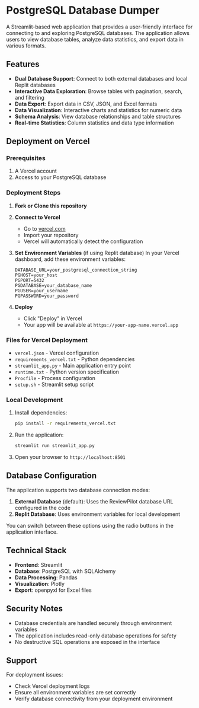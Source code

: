# PostgreSQL Database Dumper

A Streamlit-based web application that provides a user-friendly interface for connecting to and exploring PostgreSQL databases. The application allows users to view database tables, analyze data statistics, and export data in various formats.

## Features

- **Dual Database Support**: Connect to both external databases and local Replit databases
- **Interactive Data Exploration**: Browse tables with pagination, search, and filtering
- **Data Export**: Export data in CSV, JSON, and Excel formats
- **Data Visualization**: Interactive charts and statistics for numeric data
- **Schema Analysis**: View database relationships and table structures
- **Real-time Statistics**: Column statistics and data type information

## Deployment on Vercel

### Prerequisites

1. A Vercel account
2. Access to your PostgreSQL database

### Deployment Steps

1. **Fork or Clone this repository**

2. **Connect to Vercel**
   - Go to [vercel.com](https://vercel.com)
   - Import your repository
   - Vercel will automatically detect the configuration

3. **Set Environment Variables** (if using Replit database)
   In your Vercel dashboard, add these environment variables:
   ```
   DATABASE_URL=your_postgresql_connection_string
   PGHOST=your_host
   PGPORT=5432
   PGDATABASE=your_database_name
   PGUSER=your_username
   PGPASSWORD=your_password
   ```

4. **Deploy**
   - Click "Deploy" in Vercel
   - Your app will be available at `https://your-app-name.vercel.app`

### Files for Vercel Deployment

- `vercel.json` - Vercel configuration
- `requirements_vercel.txt` - Python dependencies
- `streamlit_app.py` - Main application entry point
- `runtime.txt` - Python version specification
- `Procfile` - Process configuration
- `setup.sh` - Streamlit setup script

### Local Development

1. Install dependencies:
   ```bash
   pip install -r requirements_vercel.txt
   ```

2. Run the application:
   ```bash
   streamlit run streamlit_app.py
   ```

3. Open your browser to `http://localhost:8501`

## Database Configuration

The application supports two database connection modes:

1. **External Database** (default): Uses the ReviewPilot database URL configured in the code
2. **Replit Database**: Uses environment variables for local development

You can switch between these options using the radio buttons in the application interface.

## Technical Stack

- **Frontend**: Streamlit
- **Database**: PostgreSQL with SQLAlchemy
- **Data Processing**: Pandas
- **Visualization**: Plotly
- **Export**: openpyxl for Excel files

## Security Notes

- Database credentials are handled securely through environment variables
- The application includes read-only database operations for safety
- No destructive SQL operations are exposed in the interface

## Support

For deployment issues:
- Check Vercel deployment logs
- Ensure all environment variables are set correctly
- Verify database connectivity from your deployment environment